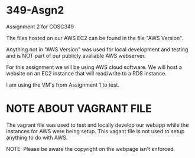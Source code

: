 # 349-Asgn2
 Assignment 2 for COSC349

 The files hosted on our AWS EC2 can be found in the file "AWS Version".
 
 Anything not in "AWS Version" was used for local development and testing and is NOT part of our publicly avaliable AWS webserver. 
 
 For this assignment we will be using AWS cloud software. We will host a website on an EC2 instance that will read/write to a RDS instance.
 
 I am using the VM's from Assignment 1 to test.

# NOTE ABOUT VAGRANT FILE
 The vagrant file was used to test and locally develop our webapp while the instances for AWS were being setup. This vagant file is not used to setup anything to do with AWS.
 
 NOTE: Please be aware the copyright on the webpage isn't enforced.
